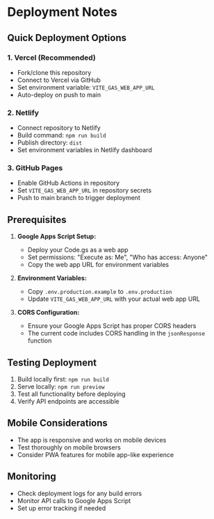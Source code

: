 # Deployment Notes

## Quick Deployment Options

### 1. Vercel (Recommended)
- Fork/clone this repository
- Connect to Vercel via GitHub
- Set environment variable: `VITE_GAS_WEB_APP_URL`
- Auto-deploy on push to main

### 2. Netlify
- Connect repository to Netlify
- Build command: `npm run build`
- Publish directory: `dist`
- Set environment variables in Netlify dashboard

### 3. GitHub Pages
- Enable GitHub Actions in repository
- Set `VITE_GAS_WEB_APP_URL` in repository secrets
- Push to main branch to trigger deployment

## Prerequisites

1. **Google Apps Script Setup:**
   - Deploy your Code.gs as a web app
   - Set permissions: "Execute as: Me", "Who has access: Anyone"
   - Copy the web app URL for environment variables

2. **Environment Variables:**
   - Copy `.env.production.example` to `.env.production`
   - Update `VITE_GAS_WEB_APP_URL` with your actual web app URL

3. **CORS Configuration:**
   - Ensure your Google Apps Script has proper CORS headers
   - The current code includes CORS handling in the `jsonResponse` function

## Testing Deployment

1. Build locally first: `npm run build`
2. Serve locally: `npm run preview`
3. Test all functionality before deploying
4. Verify API endpoints are accessible

## Mobile Considerations

- The app is responsive and works on mobile devices
- Test thoroughly on mobile browsers
- Consider PWA features for mobile app-like experience

## Monitoring

- Check deployment logs for any build errors
- Monitor API calls to Google Apps Script
- Set up error tracking if needed